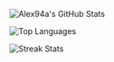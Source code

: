 <!-- GitHub Stats -->
![Alex94a's GitHub Stats](https://github-readme-stats.vercel.app/api?username=Alex94a&show_icons=true&hide_title=true&hide=prs&count_private=true&theme=radical)

<!-- Most Used Languages -->
![Top Languages](https://github-readme-stats.vercel.app/api/top-langs/?username=Alex94a&layout=compact&theme=radical&langs_count=10)

<!-- Streak Stats -->
![Streak Stats](https://github-readme-streak-stats.herokuapp.com/?user=Alex94a&theme=radical)
